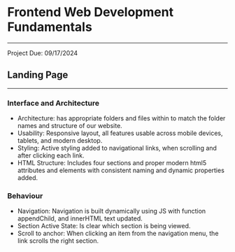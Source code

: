 # Frontend Web Development Fundamentals
--- 
Project Due: 09/17/2024

## Landing Page
--- 
### Interface and Architecture 

- Architecture: has appropriate folders and files within to match the folder names and structure of our website.
- Usability: Responsive layout, all features usable across mobile devices, tablets, and modern desktop.
- Styling: Active styling added to navigational links, when scrolling and after clicking each link.
- HTML Structure: Includes four sections and proper modern html5 attributes and elements with consistent naming and dynamic properties added.
### Behaviour 

- Navigation: Navigation is built dynamically using JS with function appendChild, and innerHTML text updated.
- Section Active State: Is clear which section is being viewed.
- Scroll to anchor: When clicking an item from the navigation menu, the link scrolls the right section. 


